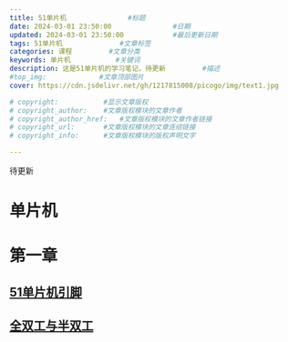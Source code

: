 ```yaml
---
title: 51单片机               #标题
date: 2024-03-01 23:50:00               #日期
updated: 2024-03-01 23:50:00            #最后更新日期
tags: 51单片机              #文章标签
categories: 课程         #文章分类
keywords: 单片机           #关键词
description: 这是51单片机的学习笔记，待更新         #描述
#top_img:             #文章顶部图片
cover: https://cdn.jsdelivr.net/gh/1217815008/picogo/img/text1.jpg              #文章缩略图(如果没有设置top_img,文章页顶部将显示缩略图，可设为false/图片地址/留空)

# copyright:           #显示文章版权
# copyright_author:    #文章版权模块的文章作者
# copyright_author_href:   #文章版权模块的文章作者链接
# copyright_url:       #文章版权模块的文章连结链接
# copyright_info:      #文章版权模块的版权声明文字

---
```



待更新

# 单片机

# 第一章

## [51单片机引脚](https://wjxblog.netlify.app/2024/03/01/%E5%8D%95%E7%89%87%E6%9C%BA/51%E5%8D%95%E7%89%87%E6%9C%BA%E5%BC%95%E8%84%9A/)
## [全双工与半双工](https://wjxblog.netlify.app/2024/03/01/%E5%8D%95%E7%89%87%E6%9C%BA/%E5%85%A8%E5%8F%8C%E5%B7%A5%E5%92%8C%E5%8D%8A%E5%8F%8C%E5%B7%A5/)


‍
